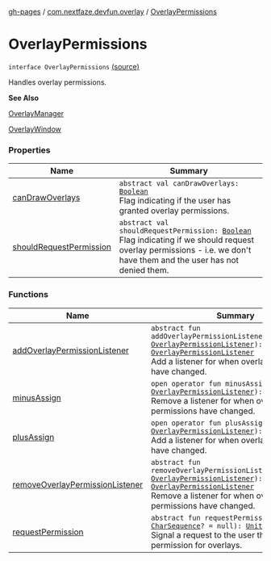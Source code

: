 [gh-pages](../../index.md) / [com.nextfaze.devfun.overlay](../index.md) / [OverlayPermissions](./index.md)

# OverlayPermissions

`interface OverlayPermissions` [(source)](https://github.com/NextFaze/dev-fun/tree/master/devfun/src/main/java/com/nextfaze/devfun/overlay/Permissions.kt#L45)

Handles overlay permissions.

**See Also**

[OverlayManager](../-overlay-manager/index.md)

[OverlayWindow](../-overlay-window/index.md)

### Properties

| Name | Summary |
|---|---|
| [canDrawOverlays](can-draw-overlays.md) | `abstract val canDrawOverlays: `[`Boolean`](https://kotlinlang.org/api/latest/jvm/stdlib/kotlin/-boolean/index.html)<br>Flag indicating if the user has granted overlay permissions. |
| [shouldRequestPermission](should-request-permission.md) | `abstract val shouldRequestPermission: `[`Boolean`](https://kotlinlang.org/api/latest/jvm/stdlib/kotlin/-boolean/index.html)<br>Flag indicating if we should request overlay permissions - i.e. we don't have them and the user has not denied them. |

### Functions

| Name | Summary |
|---|---|
| [addOverlayPermissionListener](add-overlay-permission-listener.md) | `abstract fun addOverlayPermissionListener(listener: `[`OverlayPermissionListener`](../-overlay-permission-listener.md)`): `[`OverlayPermissionListener`](../-overlay-permission-listener.md)<br>Add a listener for when overlay permissions have changed. |
| [minusAssign](minus-assign.md) | `open operator fun minusAssign(listener: `[`OverlayPermissionListener`](../-overlay-permission-listener.md)`): `[`Unit`](https://kotlinlang.org/api/latest/jvm/stdlib/kotlin/-unit/index.html)<br>Remove a listener for when overlay permissions have changed. |
| [plusAssign](plus-assign.md) | `open operator fun plusAssign(listener: `[`OverlayPermissionListener`](../-overlay-permission-listener.md)`): `[`Unit`](https://kotlinlang.org/api/latest/jvm/stdlib/kotlin/-unit/index.html)<br>Add a listener for when overlay permissions have changed. |
| [removeOverlayPermissionListener](remove-overlay-permission-listener.md) | `abstract fun removeOverlayPermissionListener(listener: `[`OverlayPermissionListener`](../-overlay-permission-listener.md)`): `[`OverlayPermissionListener`](../-overlay-permission-listener.md)<br>Remove a listener for when overlay permissions have changed. |
| [requestPermission](request-permission.md) | `abstract fun requestPermission(reason: `[`CharSequence`](https://kotlinlang.org/api/latest/jvm/stdlib/kotlin/-char-sequence/index.html)`? = null): `[`Unit`](https://kotlinlang.org/api/latest/jvm/stdlib/kotlin/-unit/index.html)<br>Signal a request to the user that we want permission for overlays. |
